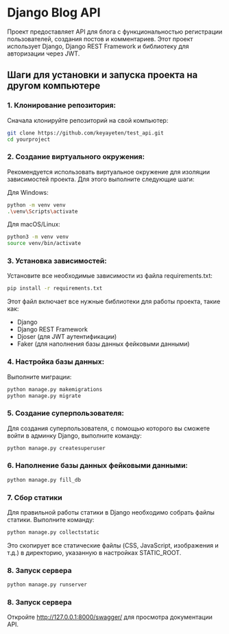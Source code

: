 # Django Blog API

Проект предоставляет API для блога с функциональностью регистрации пользователей, создания постов и комментариев. Этот проект использует Django, Django REST Framework и библиотеку для авторизации через JWT.

## Шаги для установки и запуска проекта на другом компьютере

### 1. Клонирование репозитория:

Сначала клонируйте репозиторий на свой компьютер:

```bash
git clone https://github.com/keyayeten/test_api.git
cd yourproject
```
### 2. Создание виртуального окружения:
Рекомендуется использовать виртуальное окружение для изоляции зависимостей проекта. Для этого выполните следующие шаги:

Для Windows:
```bash
python -m venv venv
.\venv\Scripts\activate
```
Для macOS/Linux:
```bash
python3 -m venv venv
source venv/bin/activate
```

### 3. Установка зависимостей:

Установите все необходимые зависимости из файла requirements.txt:
```bash
pip install -r requirements.txt
```

Этот файл включает все нужные библиотеки для работы проекта, такие как:

- Django
- Django REST Framework
- Djoser (для JWT аутентификации)
- Faker (для наполнения базы данных фейковыми данными)

### 4. Настройка базы данных:
Выполните миграции:
```bash
python manage.py makemigrations
python manage.py migrate
```

### 5. Создание суперпользователя:
Для создания суперпользователя, с помощью которого вы сможете войти в админку Django, выполните команду:
```bash
python manage.py createsuperuser
```

### 6. Наполнение базы данных фейковыми данными:
```bash
python manage.py fill_db
```

### 7. Сбор статики
Для правильной работы статики в Django необходимо собрать файлы статики. Выполните команду:
```bash
python manage.py collectstatic
```
Это скопирует все статические файлы (CSS, JavaScript, изображения и т.д.) в директорию, указанную в настройках STATIC_ROOT.

### 8. Запуск сервера
```bash
python manage.py runserver
```

### 8. Запуск сервера
Откройте http://127.0.0.1:8000/swagger/ для просмотра документации API.

